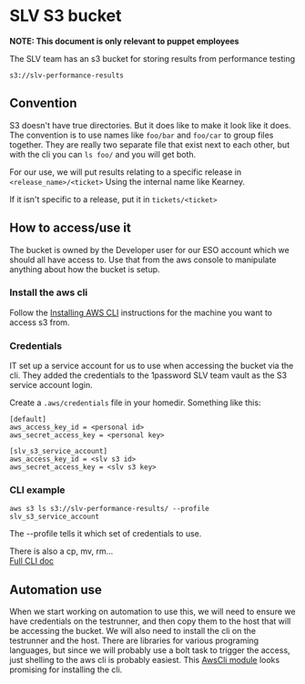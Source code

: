 # SLV S3 bucket

**NOTE: This document is only relevant to puppet employees**

The SLV team has an s3 bucket for storing results from performance testing

`
s3://slv-performance-results
`

## Convention

S3 doesn't have true directories.  But it does like to make it look like it does.  The convention 
is to use names like `foo/bar`  and `foo/car` to group files together.  They are really two separate
file that exist next to each other, but with the cli you can `ls foo/` and you will get both.

For our use, we will put results relating to a specific release in `<release_name>/<ticket>` Using
the internal name like Kearney.

If it isn't specific to a release, put it in `tickets/<ticket>`
 
## How to access/use it

The bucket is owned by the Developer user for our ESO account which we should all have access
to.  Use that from the aws console to manipulate anything about how the bucket is setup. 

### Install the aws cli

Follow the 
[Installing AWS CLI](https://docs.aws.amazon.com/cli/latest/userguide/cli-chap-install.html) 
instructions for the machine you want to access s3 from.

### Credentials

IT set up a service account for us to use when accessing the bucket via the cli.  They
added the credentials to the 1password SLV team vault as the S3 service account login.
 

Create a `.aws/credentials` file in your homedir.
Something like this:
```
[default]
aws_access_key_id = <personal id>
aws_secret_access_key = <personal key>
          
[slv_s3_service_account]
aws_access_key_id = <slv s3 id>
aws_secret_access_key = <slv s3 key>
```

### CLI example

```
aws s3 ls s3://slv-performance-results/ --profile slv_s3_service_account
```

The --profile tells it which set of credentials to use.

There is also a cp, mv, rm...  
[Full CLI doc](https://docs.aws.amazon.com/cli/latest/reference/s3/index.html#cli-aws-s3)


## Automation use
When we start working on automation to use this, we will need to ensure we have credentials
 on the testrunner, and then copy them to the host that will be accessing the bucket.  We will
 also need to install the cli on the testrunner and the host.  There are libraries for various
 programing languages, but since we will probably use a bolt task to trigger the access, just
 shelling to the aws cli is probably
 easiest.  This [AwsCli module](https://forge.puppet.com/jdowning/awscli) looks promising
 for installing the cli.
